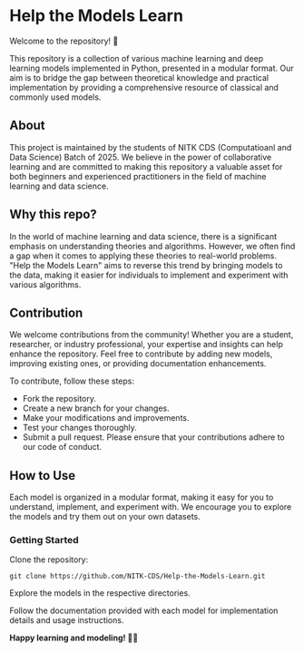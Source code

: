 # Help the Models Learn
Welcome to the repository! 🚀

This repository is a collection of various machine learning and deep learning models implemented in Python, presented in a modular format. Our aim is to bridge the gap between theoretical knowledge and practical implementation by providing a comprehensive resource of classical and commonly used models.

## About
This project is maintained by the students of NITK CDS (Computatioanl and Data Science) Batch of 2025. We believe in the power of collaborative learning and are committed to making this repository a valuable asset for both beginners and experienced practitioners in the field of machine learning and data science.

## Why this repo?
In the world of machine learning and data science, there is a significant emphasis on understanding theories and algorithms. However, we often find a gap when it comes to applying these theories to real-world problems. "Help the Models Learn" aims to reverse this trend by bringing models to the data, making it easier for individuals to implement and experiment with various algorithms.

## Contribution
We welcome contributions from the community! Whether you are a student, researcher, or industry professional, your expertise and insights can help enhance the repository. Feel free to contribute by adding new models, improving existing ones, or providing documentation enhancements.

To contribute, follow these steps:

- Fork the repository.
- Create a new branch for your changes.
- Make your modifications and improvements.
- Test your changes thoroughly.
- Submit a pull request.
Please ensure that your contributions adhere to our code of conduct.

## How to Use
Each model is organized in a modular format, making it easy for you to understand, implement, and experiment with. We encourage you to explore the models and try them out on your own datasets.

### Getting Started
Clone the repository:
```
git clone https://github.com/NITK-CDS/Help-the-Models-Learn.git
```
Explore the models in the respective directories.

Follow the documentation provided with each model for implementation details and usage instructions.

**Happy learning and modeling! 🤖✨**
